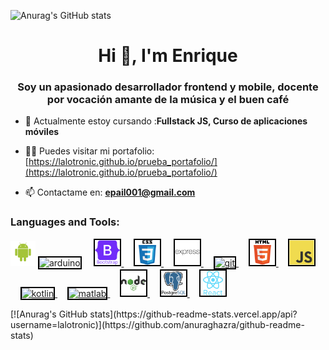 ![Anurag's GitHub stats](https://github-readme-stats.vercel.app/api?username=lalotronic&show_icons=true&theme=grovbox)
<h1 align="center">Hi 👋, I'm Enrique</h1>
<h3 align="center">Soy un apasionado desarrollador frontend y mobile, docente por vocación amante de la música y el buen café</h3>

- 🌱 Actualmente estoy cursando :**Fullstack JS, Curso de aplicaciones móviles**

- 👨‍💻 Puedes visitar mi portafolio: [https://lalotronic.github.io/prueba_portafolio/](https://lalotronic.github.io/prueba_portafolio/)

- 📫 Contactame en: **epail001@gmail.com**


<h3 align="left">Languages and Tools:</h3>
<p align="left">
    <a href="https://developer.android.com" target="_blank" rel="noreferrer" style="text-decoration: none;">
        <img src="https://raw.githubusercontent.com/devicons/devicon/master/icons/android/android-original-wordmark.svg" alt="android" width="40" height="40";"/>
    </a>
    <a href="https://www.arduino.cc/" target="_blank" rel="noreferrer"style="text-decoration: none;">
        <img src="https://cdn.worldvectorlogo.com/logos/arduino-1.svg" alt="arduino" width="40" height="40" style="border: 2px solid black;"/>
    </a>&nbsp;&nbsp;&nbsp;
    <a href="https://getbootstrap.com" target="_blank" rel="noreferrer">
        <img src="https://raw.githubusercontent.com/devicons/devicon/master/icons/bootstrap/bootstrap-plain-wordmark.svg" alt="bootstrap" width="40" height="40" style="border: 2px solid black;"/>
    </a>&nbsp;&nbsp;&nbsp;
    <a href="https://www.w3schools.com/css/" target="_blank" rel="noreferrer">
        <img src="https://raw.githubusercontent.com/devicons/devicon/master/icons/css3/css3-original-wordmark.svg" alt="css3" width="40" height="40" style="border: 2px solid black;"/>
    </a>&nbsp;&nbsp;&nbsp;
    <a href="https://expressjs.com" target="_blank" rel="noreferrer">
        <img src="https://raw.githubusercontent.com/devicons/devicon/master/icons/express/express-original-wordmark.svg" alt="express" width="40" height="40" style="border: 2px solid black;"/>
    </a>&nbsp;&nbsp;&nbsp;
    <a href="https://git-scm.com/" target="_blank" rel="noreferrer">
        <img src="https://www.vectorlogo.zone/logos/git-scm/git-scm-icon.svg" alt="git" width="40" height="40" style="border: 2px solid black;"/>
    </a>&nbsp;&nbsp;&nbsp;
    <a href="https://www.w3.org/html/" target="_blank" rel="noreferrer">
        <img src="https://raw.githubusercontent.com/devicons/devicon/master/icons/html5/html5-original-wordmark.svg" alt="html5" width="40" height="40" style="border: 2px solid black;"/>
    </a>&nbsp;&nbsp;&nbsp;
    <a href="https://developer.mozilla.org/en-US/docs/Web/JavaScript" target="_blank" rel="noreferrer">
        <img src="https://raw.githubusercontent.com/devicons/devicon/master/icons/javascript/javascript-original.svg" alt="javascript" width="40" height="40" style="border: 2px solid black;"/>
    </a>&nbsp;&nbsp;&nbsp;
    <a href="https://kotlinlang.org" target="_blank" rel="noreferrer">
        <img src="https://www.vectorlogo.zone/logos/kotlinlang/kotlinlang-icon.svg" alt="kotlin" width="40" height="40" style="border: 2px solid black;"/>
    </a>&nbsp;&nbsp;&nbsp;
    <a href="https://www.mathworks.com/" target="_blank" rel="noreferrer">
        <img src="https://upload.wikimedia.org/wikipedia/commons/2/21/Matlab_Logo.png" alt="matlab" width="40" height="40" style="border: 2px solid black;"/>
    </a>&nbsp;&nbsp;&nbsp;
    <a href="https://nodejs.org" target="_blank" rel="noreferrer">
        <img src="https://raw.githubusercontent.com/devicons/devicon/master/icons/nodejs/nodejs-original-wordmark.svg" alt="nodejs" width="40" height="40" style="border: 2px solid black;"/>
    </a>&nbsp;&nbsp;&nbsp;
    <a href="https://www.postgresql.org" target="_blank" rel="noreferrer">
        <img src="https://raw.githubusercontent.com/devicons/devicon/master/icons/postgresql/postgresql-original-wordmark.svg" alt="postgresql" width="40" height="40" style="border: 2px solid black;"/>
    </a>&nbsp;&nbsp;&nbsp;
    <a href="https://reactjs.org/" target="_blank" rel="noreferrer">
        <img src="https://raw.githubusercontent.com/devicons/devicon/master/icons/react/react-original-wordmark.svg" alt="react" width="40" height="40" style="border: 2px solid black;"/>
    </a>
</p>
[![Anurag's GitHub stats](https://github-readme-stats.vercel.app/api?username=lalotronic)](https://github.com/anuraghazra/github-readme-stats)

